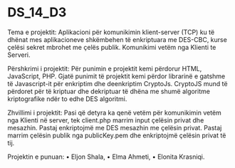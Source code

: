 # DS_14_D3

Tema e projektit: Aplikacioni për komunikimin klient-server (TCP) ku të dhënat mes aplikacioneve shkëmbehen të enkriptuara me DES-CBC, kurse çelësi sekret mbrohet me çelës publik. Komunikimi vetëm nga Klienti te Serveri.

Përshkrimi i projektit: Për punimin e projektit kemi përdorur HTML, JavaScript, PHP. Gjatë punimit të projektit kemi përdor librarinë e gatshme të Javascript-it për enkriptim dhe deenkriptim CryptoJs. CryptoJS mund të përdoret për të kriptuar dhe dekriptuar të dhëna me shumë algoritme kriptografike ndër to edhe DES algoritmi.

Zhvillimi i projektit: Pasi që detyra ka qenë vetëm për komunikimin vetëm nga Klienti në server, tek client.php marrim input çelësin privat dhe mesazhin. Pastaj enkriptojmë me DES mesazhin me çelësin privat. Pastaj marrim çelësin publik nga publicKey.pem dhe enkriptojmë çelësin privat të tij.

Projektin e punuan:
• Eljon Shala,
• Elma Ahmeti,
• Elonita Krasniqi.
